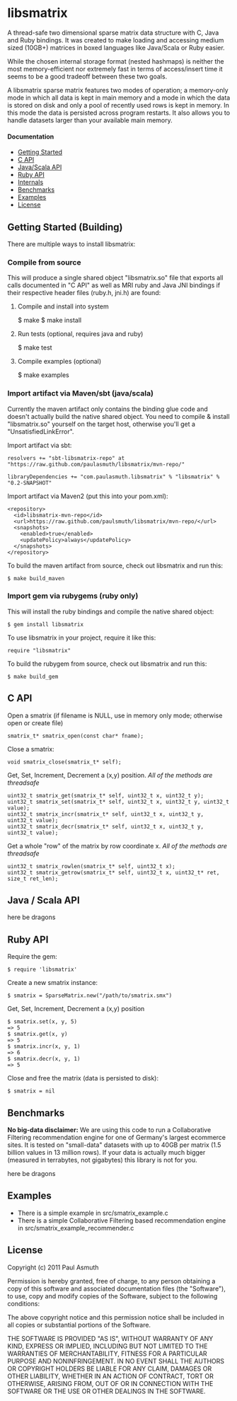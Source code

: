 libsmatrix
==========

A thread-safe two dimensional sparse matrix data structure with C, Java and Ruby bindings.
It was created to make loading and accessing medium sized (10GB+) matrices in boxed languages
like Java/Scala or Ruby easier.

While the chosen internal storage format (nested hashmaps) is neither the most memory-efficient
nor extremely fast in terms of access/insert time it seems to be a good tradeoff between these
two goals.

A libsmatrix sparse matrix features two modes of operation; a memory-only mode in which all data
is kept in main memory and a mode in which the data is stored on disk and only a pool of recently
used rows is kept in memory. In this mode the data is persisted across program restarts. It also
allows you to handle datasets larger than your available main memory.

#### Documentation

+ [Getting Started](#getting-started)
+ [C API](#c-api)
+ [Java/Scala API](#fnord)
+ [Ruby API](#ruby-api)
+ [Internals](#internals)
+ [Benchmarks](#benchmarks)
+ [Examples](#examples)
+ [License](#license)


Getting Started (Building)
--------------------------

There are multiple ways to install libsmatrix:

### Compile from source

This will produce a single shared object "libsmatrix.so" file that exports all calls documented
in "C API" as well as MRI ruby and Java JNI bindings if their respective header files (ruby.h,
jni.h) are found:

1) Compile and install into system

    $ make
    $ make install

2) Run tests (optional, requires java and ruby)

    $ make test

4) Compile examples (optional)

    $ make examples


### Import artifact via Maven/sbt (java/scala)

Currently the maven artifact only contains the binding glue code and doesn't actually build
the native shared object. You need to compile & install "libsmatrix.so" yourself on the target
host, otherwise you'll get a "UnsatisfiedLinkError".

Import artifact via sbt:

    resolvers += "sbt-libsmatrix-repo" at "https://raw.github.com/paulasmuth/libsmatrix/mvn-repo/"

    libraryDependencies += "com.paulasmuth.libsmatrix" % "libsmatrix" % "0.2-SNAPSHOT"

Import artifact via Maven2 (put this into your pom.xml):

    <repository>
      <id>libsmatrix-mvn-repo</id>
      <url>https://raw.github.com/paulsmuth/libsmatrix/mvn-repo/</url>
      <snapshots>
        <enabled>true</enabled>
        <updatePolicy>always</updatePolicy>
      </snapshots>
    </repository>

To build the maven artifact from source, check out libsmatrix and run this:

    $ make build_maven


### Import gem via rubygems (ruby only)

This will install the ruby bindings and compile the native shared object:

    $ gem install libsmatrix

To use libsmatrix in your project, require it like this:

    require "libsmatrix"

To build the rubygem from source, check out libsmatrix and run this:

    $ make build_gem


C API
-----

Open a smatrix (if filename is NULL, use in memory only mode; otherwise open or create file)

    smatrix_t* smatrix_open(const char* fname);

Close a smatrix:

    void smatrix_close(smatrix_t* self);

Get, Set, Increment, Decrement a (x,y) position. _All of the methods are threadsafe_

    uint32_t smatrix_get(smatrix_t* self, uint32_t x, uint32_t y);
    uint32_t smatrix_set(smatrix_t* self, uint32_t x, uint32_t y, uint32_t value);
    uint32_t smatrix_incr(smatrix_t* self, uint32_t x, uint32_t y, uint32_t value);
    uint32_t smatrix_decr(smatrix_t* self, uint32_t x, uint32_t y, uint32_t value);

Get a whole "row" of the matrix by row coordinate x. _All of the methods are threadsafe_

    uint32_t smatrix_rowlen(smatrix_t* self, uint32_t x);
    uint32_t smatrix_getrow(smatrix_t* self, uint32_t x, uint32_t* ret, size_t ret_len);


Java / Scala API
----------------

here be dragons


Ruby API
--------


Require the gem:

	$ require 'libsmatrix'


Create a new smatrix instance:

	$ smatrix = SparseMatrix.new("/path/to/smatrix.smx")
	
Get, Set, Increment, Decrement a (x,y) position

	$ smatrix.set(x, y, 5)
	=> 5
	$ smatrix.get(x, y)
	=> 5
	$ smatrix.incr(x, y, 1)
	=> 6
	$ smatrix.decr(x, y, 1)
	=> 5
	
Close and free the matrix (data is persisted to disk):

	$ smatrix = nil


Benchmarks
----------

**No big-data disclaimer:** We are using this code to run a Collaborative Filtering
recommendation engine for one of Germany's largest ecommerce sites. It is tested on "small-data"
datasets with up to 40GB per matrix (1.5 billion values in 13 million rows). If your data is
actually much bigger (measured in terrabytes, not gigabytes) this library is not for you.

here be dragons


Examples
-------

+ There is a simple example in src/smatrix_example.c
+ There is a simple Collaborative Filtering based recommendation engine in src/smatrix_example_recommender.c


License
-------

Copyright (c) 2011 Paul Asmuth

Permission is hereby granted, free of charge, to any person obtaining a copy of this software and associated documentation files (the "Software"), to use, copy and modify copies of the Software, subject to the following conditions:

The above copyright notice and this permission notice shall be included in all copies or substantial portions of the Software.

THE SOFTWARE IS PROVIDED "AS IS", WITHOUT WARRANTY OF ANY KIND, EXPRESS OR IMPLIED, INCLUDING BUT NOT LIMITED TO THE WARRANTIES OF MERCHANTABILITY, FITNESS FOR A PARTICULAR PURPOSE AND NONINFRINGEMENT. IN NO EVENT SHALL THE AUTHORS OR COPYRIGHT HOLDERS BE LIABLE FOR ANY CLAIM, DAMAGES OR OTHER LIABILITY, WHETHER IN AN ACTION OF CONTRACT, TORT OR OTHERWISE, ARISING FROM, OUT OF OR IN CONNECTION WITH THE SOFTWARE OR THE USE OR OTHER DEALINGS IN THE SOFTWARE.
